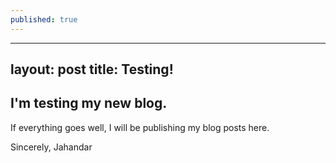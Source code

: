 ```yaml
---
published: true
---
```

---
layout: post
title: Testing!
---

## I'm testing my new blog.

If everything goes well, I will be publishing my blog posts here.

Sincerely,
Jahandar
